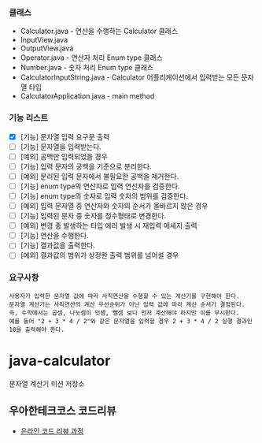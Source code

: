 ### 클래스

* Calculator.java - 연산을 수행하는 Calculator 클래스
* InputView.java
* OutputView.java 
* Operator.java - 연산자 처리 Enum type 클래스
* Number.java - 숫자 처리 Enum type 클래스
* CalculatorInputString.java - Calculator 어플리케이션에서 입력받는 모든 문자열 타입
* CalculatorApplication.java - main method

### 기능 리스트



- [X] [기능] 문자열 입력 요구문 출력
- [ ] [기능] 문자열을 입력받는다.
- [ ] [예외] 공백만 입력되었을 경우
- [ ] [기능] 입력 문자의 공백을 기준으로 분리한다.
- [ ] [예외] 분리된 입력 문자에서 불필요한 공백을 제거한다.
- [ ] [기능] enum type의 연산자로 입력 연산자를 검증한다.
- [ ] [기능] enum type의 숫자로 입력 숫자의 범위를 검증한다.
- [ ] [예외] 입력 문자열 중 연산자와 숫자의 순서가 올바르지 않은 경우
- [ ] [기능] 입력된 문자 중 숫자를 정수형태로 변경한다.
- [ ] [예외] 변경 중 발생하는 타입 에러 발생 시 재입력 메세지 출력
- [ ] [기능] 연산을 수행한다.
- [ ] [기능] 결과값을 출력한다.
- [ ] [예외] 결과값의 범위가 상정한 출력 범위를 넘어설 경우

### 요구사항

```
사용자가 입력한 문자열 값에 따라 사칙연산을 수행할 수 있는 계산기를 구현해야 한다.
문자열 계산기는 사칙연산의 계산 우선순위가 아닌 입력 값에 따라 계산 순서가 결정된다. 즉, 수학에서는 곱셈, 나눗셈이 덧셈, 뺄셈 보다 먼저 계산해야 하지만 이를 무시한다.
예를 들어 "2 + 3 * 4 / 2"와 같은 문자열을 입력할 경우 2 + 3 * 4 / 2 실행 결과인 10을 출력해야 한다.
```

# java-calculator
문자열 계산기 미션 저장소

## 우아한테크코스 코드리뷰
* [온라인 코드 리뷰 과정](https://github.com/woowacourse/woowacourse-docs/blob/master/maincourse/README.md)